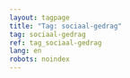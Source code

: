 ```yaml
---
layout: tagpage
title: "Tag: sociaal-gedrag"
tag: sociaal-gedrag
ref: tag_sociaal-gedrag
lang: en
robots: noindex
---
```

